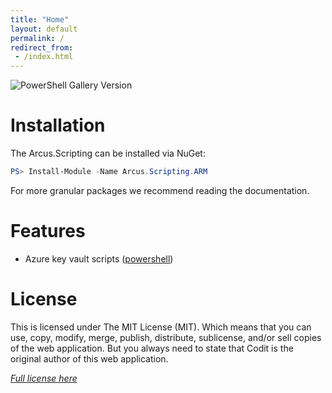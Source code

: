 ```yaml
---
title: "Home"
layout: default
permalink: /
redirect_from:
 - /index.html
---
```


![PowerShell Gallery Version](https://img.shields.io/powershellgallery/v/Arcus.Scripting.ARM)

# Installation

The Arcus.Scripting can be installed via NuGet:

```powershell
PS> Install-Module -Name Arcus.Scripting.ARM
```

For more granular packages we recommend reading the documentation.

# Features

* Azure key vault scripts ([powershell](features/ps/key-vault))

# License
This is licensed under The MIT License (MIT). Which means that you can use, copy, modify, merge, publish, distribute, sublicense, and/or sell copies of the web application. But you always need to state that Codit is the original author of this web application.

*[Full license here](https://github.com/arcus-azure/arcus.{Component}/blob/master/LICENSE)*

